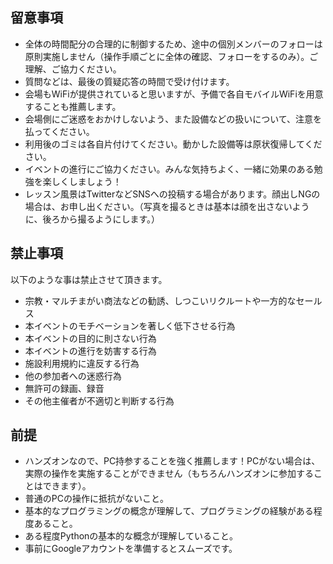 ## 留意事項

* 全体の時間配分の合理的に制御するため、途中の個別メンバーのフォローは原則実施しません（操作手順ごとに全体の確認、フォローをするのみ）。ご理解、ご協力ください。
* 質問などは、最後の質疑応答の時間で受け付けます。
* 会場もWiFiが提供されていると思いますが、予備で各自モバイルWiFiを用意することも推薦します。
* 会場側にご迷惑をおかけしないよう、また設備などの扱いについて、注意を払ってください。
* 利用後のゴミは各自片付けてください。動かした設備等は原状復帰してください。
* イベントの進行にご協力ください。みんな気持ちよく、一緒に効果のある勉強を楽しくしましょう！
* レッスン風景はTwitterなどSNSへの投稿する場合があります。顔出しNGの場合は、お申し出ください。（写真を撮るときは基本は顔を出さないように、後ろから撮るようにします。）


## 禁止事項

以下のような事は禁止させて頂きます。
* 宗教・マルチまがい商法などの勧誘、しつこいリクルートや一方的なセールス
* 本イベントのモチベーションを著しく低下させる行為
* 本イベントの目的に則さない行為
* 本イベントの進行を妨害する行為
* 施設利用規約に違反する行為
* 他の参加者への迷惑行為
* 無許可の録画、録音
* その他主催者が不適切と判断する行為

## 前提

* ハンズオンなので、PC持参することを強く推薦します！PCがない場合は、実際の操作を実施することができません（もちろんハンズオンに参加することはできます）。
* 普通のPCの操作に抵抗がないこと。
* 基本的なプログラミングの概念が理解して、プログラミングの経験がある程度あること。
* ある程度Pythonの基本的な概念が理解していること。
* 事前にGoogleアカウントを準備するとスムーズです。